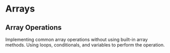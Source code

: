 # Arrays

## Array Operations
Implementing common array operations without using built-in array methods.
Using loops, conditionals, and variables to perform the operation.
